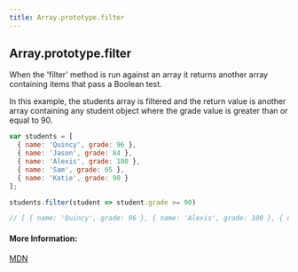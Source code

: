 ```yaml
---
title: Array.prototype.filter
---
```

## Array.prototype.filter

When the 'filter' method is run against an array it returns another array containing items that pass a Boolean test.

In this example, the students array is filtered and the return value is another array containing any student object where the grade value is greater than or equal to 90.

```javascript
var students = [
  { name: 'Quincy', grade: 96 },
  { name: 'Jason', grade: 84 },
  { name: 'Alexis', grade: 100 },
  { name: 'Sam', grade: 65 },
  { name: 'Katie', grade: 90 }
];

students.filter(student => student.grade >= 90)

// [ { name: 'Quincy', grade: 96 }, { name: 'Alexis', grade: 100 }, { name: 'Katie', grade: 90 } ]
```

#### More Information:
[MDN](https://developer.mozilla.org/en-US/docs/Web/JavaScript/Reference/Global_Objects/Array/filter)
